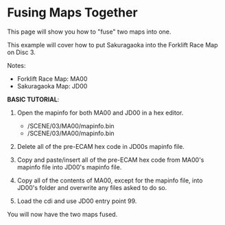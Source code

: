 # Fusing Maps Together

This page will show you how to "fuse" two maps into one.

This example will cover how to put Sakuragaoka into the Forklift Race Map on Disc 3.

Notes:

* Forklift Race Map: MA00
* Sakuragaoka Map: JD00

**BASIC TUTORIAL**:

1. Open the mapinfo for both MA00 and JD00 in a hex editor.

	* /SCENE/03/MA00/mapinfo.bin
	* /SCENE/03/MA00/mapinfo.bin

3. Delete all of the pre-ECAM hex code in JD00s mapinfo file.

4. Copy and paste/insert all of the pre-ECAM hex code from MA00's mapinfo file into JD00's mapinfo file.

5. Copy all of the contents of MA00, except for the mapinfo file, into JD00's folder and overwrite any files asked to do so.

6. Load the cdi and use JD00 entry point 99.

You will now have the two maps fused.